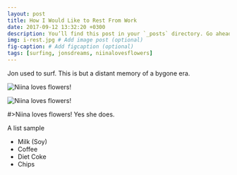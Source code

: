 ```yaml
---
layout: post
title: How I Would Like to Rest From Work
date: 2017-09-12 13:32:20 +0300
description: You’ll find this post in your `_posts` directory. Go ahead and edit it and re-build the site to see your changes. # Add post description (optional)
img: i-rest.jpg # Add image post (optional)
fig-caption: # Add figcaption (optional)
tags: [surfing, jonsdreams, niinalovesflowers]
---
```

Jon used to surf. This is but a distant memory of a bygone era.

![Niina loves flowers!]({{site.baseurl}}/img/flower.jpg)

![Niina loves flowers!]({{site.baseurl}}/img/fungus2.jpg)

#>Niina loves flowers! Yes she does.

A list sample

* Milk (Soy)
* Coffee
* Diet Coke
* Chips